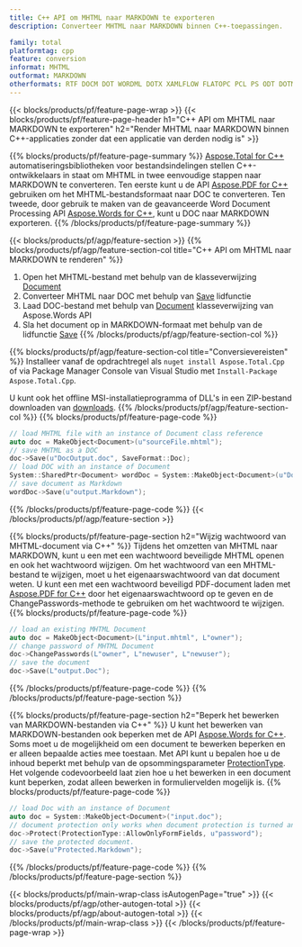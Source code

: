 ```yaml
---
title: C++ API om MHTML naar MARKDOWN te exporteren
description: Converteer MHTML naar MARKDOWN binnen C++-toepassingen.

family: total
platformtag: cpp
feature: conversion
informat: MHTML
outformat: MARKDOWN
otherformats: RTF DOCM DOT WORDML DOTX XAMLFLOW FLATOPC PCL PS ODT DOTM OTT
---
```

{{< blocks/products/pf/feature-page-wrap >}}
{{< blocks/products/pf/feature-page-header h1="C++ API om MHTML naar MARKDOWN te exporteren" h2="Render MHTML naar MARKDOWN binnen C++-applicaties zonder dat een applicatie van derden nodig is" >}}

{{% blocks/products/pf/feature-page-summary %}}
[Aspose.Total for C++](https://products.aspose.com/total/cpp/) automatiseringsbibliotheken voor bestandsindelingen stellen C++-ontwikkelaars in staat om MHTML in twee eenvoudige stappen naar MARKDOWN te converteren. Ten eerste kunt u de API [Aspose.PDF for C++](https://products.aspose.com/pdf/cpp/) gebruiken om het MHTML-bestandsformaat naar DOC te converteren. Ten tweede, door gebruik te maken van de geavanceerde Word Document Processing API [Aspose.Words for C++](https://products.aspose.com/words/cpp/), kunt u DOC naar MARKDOWN exporteren. 
{{% /blocks/products/pf/feature-page-summary  %}}

{{< blocks/products/pf/agp/feature-section >}}
{{% blocks/products/pf/agp/feature-section-col title="C++ API om MHTML naar MARKDOWN te renderen" %}}
1. Open het MHTML-bestand met behulp van de klasseverwijzing [Document](https://reference.aspose.com/pdf/cpp/class/aspose.pdf.document)
2. Converteer MHTML naar DOC met behulp van [Save](https://reference.aspose.com/pdf/cpp/class/aspose.pdf.document#adb8061c585440fde49c1263e68837f01) lidfunctie
3. Laad DOC-bestand met behulp van [Document](https://reference.aspose.com/words/cpp/class/aspose.words.document) klasseverwijzing van Aspose.Words API
4. Sla het document op in MARKDOWN-formaat met behulp van de lidfunctie [Save](https://reference.aspose.com/words/cpp/class/aspose.words.document#save_stream_saveformat)
{{% /blocks/products/pf/agp/feature-section-col %}}

{{% blocks/products/pf/agp/feature-section-col title="Conversievereisten" %}}
Installeer vanaf de opdrachtregel als ```nuget install Aspose.Total.Cpp``` of via Package Manager Console van Visual Studio met ```Install-Package Aspose.Total.Cpp```.

U kunt ook het offline MSI-installatieprogramma of DLL's in een ZIP-bestand downloaden van [downloads](https://releases.aspose.com/total/cpp).
{{% /blocks/products/pf/agp/feature-section-col %}}
{{% blocks/products/pf/feature-page-code %}}

```cpp
// load MHTML file with an instance of Document class reference
auto doc = MakeObject<Document>(u"sourceFile.mhtml");
// save MHTML as a DOC 
doc->Save(u"DocOutput.doc", SaveFormat::Doc); 
// load DOC with an instance of Document
System::SharedPtr<Document> wordDoc = System::MakeObject<Document>(u"DocOutput.doc");
// save document as Markdown
wordDoc->Save(u"output.Markdown");  
```


{{% /blocks/products/pf/feature-page-code %}}
{{< /blocks/products/pf/agp/feature-section >}}

{{% blocks/products/pf/feature-page-section  h2="Wijzig wachtwoord van MHTML-document via C++" %}}
Tijdens het omzetten van MHTML naar MARKDOWN, kunt u een met een wachtwoord beveiligde MHTML openen en ook het wachtwoord wijzigen. Om het wachtwoord van een MHTML-bestand te wijzigen, moet u het eigenaarswachtwoord van dat document weten. U kunt een met een wachtwoord beveiligd PDF-document laden met [Aspose.PDF for C++](https://products.aspose.com/pdf/cpp/) door het eigenaarswachtwoord op te geven en de ChangePasswords-methode te gebruiken om het wachtwoord te wijzigen.
{{% blocks/products/pf/feature-page-code %}}

```cpp
// load an existing MHTML Document
auto doc = MakeObject<Document>(L"input.mhtml", L"owner");
// change password of MHTML Document
doc->ChangePasswords(L"owner", L"newuser", L"newuser");
// save the document
doc->Save(L"output.Doc");
```

{{% /blocks/products/pf/feature-page-code  %}}
{{% /blocks/products/pf/feature-page-section %}}

{{% blocks/products/pf/feature-page-section  h2="Beperk het bewerken van MARKDOWN-bestanden via C++" %}}
U kunt het bewerken van MARKDOWN-bestanden ook beperken met de API [Aspose.Words for C++](https://products.aspose.com/words/cpp/). Soms moet u de mogelijkheid om een document te bewerken beperken en er alleen bepaalde acties mee toestaan. Met API kunt u bepalen hoe u de inhoud beperkt met behulp van de opsommingsparameter [ProtectionType](https://reference.aspose.com/words/cpp/namespace/aspose.words#protectiontype). Het volgende codevoorbeeld laat zien hoe u het bewerken in een document kunt beperken, zodat alleen bewerken in formuliervelden mogelijk is.
{{% blocks/products/pf/feature-page-code %}}

```cpp
// load Doc with an instance of Document
auto doc = System::MakeObject<Document>("input.doc");
// document protection only works when document protection is turned and only editing in form fields is allowed.
doc->Protect(ProtectionType::AllowOnlyFormFields, u"password");
// save the protected document.
doc->Save(u"Protected.Markdown");  
```

{{% /blocks/products/pf/feature-page-code  %}}
{{% /blocks/products/pf/feature-page-section %}}

{{< blocks/products/pf/main-wrap-class isAutogenPage="true" >}}
{{< blocks/products/pf/agp/other-autogen-total >}}
{{< blocks/products/pf/agp/about-autogen-total >}}
{{< /blocks/products/pf/main-wrap-class >}}
{{< /blocks/products/pf/feature-page-wrap >}}
